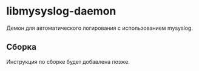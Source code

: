 # libmysyslog-daemon

Демон для автоматического логирования с использованием mysyslog.

## Сборка
Инструкция по сборке будет добавлена позже. 